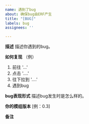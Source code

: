 ```yaml
---
name: 遇到了bug
about: 确保bug由ERF产生
title: "[BUG]"
labels: bug
assignees: ''

---
```


**描述**
描述你遇到的bug。

**如何复现**
（例）
1. 前往 '...'
2. 点击 '....'
3. 往下拉到 '....'
4. 遇到bug

**bug表现形式**
描述bug发生时是怎么样的。

**你的模组版本**
 [例：0.3]

**备注**
